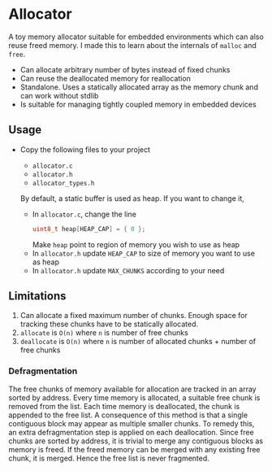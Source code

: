 # Allocator

A toy memory allocator suitable for embedded environments which can also reuse freed 
memory. I made this to learn about the internals of `malloc` and `free`. 
 - Can allocate arbitrary number of bytes instead of fixed chunks
 - Can reuse the deallocated memory for reallocation
 - Standalone. Uses a statically allocated array as the memory chunk and can work without stdlib
 - Is suitable for managing tightly coupled memory in embedded devices

## Usage
 - Copy the following files to your project
    - `allocator.c`
    - `allocator.h`
    - `allocator_types.h`

   By default, a static buffer is used as heap. If you want to change it, 
     - In `allocator.c`, change the line 
        ```C
        uint8_t heap[HEAP_CAP] = { 0 };
        ```
        Make `heap` point to region of memory you wish to use as heap
     - In `allocator.h` update `HEAP_CAP` to size of memory you want to use as heap
     - In `allocator.h` update `MAX_CHUNKS` according to your need

## Limitations
 1. Can allocate a fixed maximum number of chunks. Enough space for tracking these chunks have to be statically allocated.
 2. `allocate` is `O(n)` where `n` is number of free chunks
 3. `deallocate` is `O(n)` where `n` is number of allocated chunks + number of free chunks

### Defragmentation
The free chunks of memory available for allocation are tracked in an array sorted by 
address. Every time memory is allocated, a suitable free chunk is removed from the list.
Each time memory is deallocated, the chunk is appended to the free list. A consequence 
of this method is that a single contiguous block may appear as multiple smaller chunks.
To remedy this, an extra defragmentation step is applied on each deallocation. Since 
free chunks are sorted by address, it is trivial to merge any contiguous blocks as memory
is freed. If the freed memory can be merged with any existing free chunk, it is merged.
Hence the free list is never fragmented. 